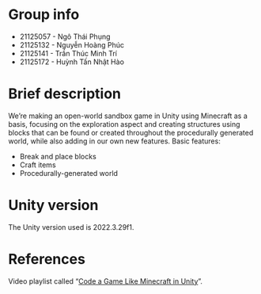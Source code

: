 # Group info
- 21125057 - Ngô Thái Phụng
- 21125132 - Nguyễn Hoàng Phúc
- 21125141 - Trần Thúc Minh Trí
- 21125172 - Huỳnh Tấn Nhật Hào
# Brief description
We’re making an open-world sandbox game in Unity using Minecraft as a basis, focusing on the exploration aspect and creating structures using blocks that can be found or created throughout the procedurally generated world, while also adding in our own new features. Basic features:
- Break and place blocks
- Craft items
- Procedurally-generated world
# Unity version
The Unity version used is 2022.3.29f1.
# References
Video playlist called “[Code a Game Like Minecraft in Unity](https://www.youtube.com/playlist?list=PLVsTSlfj0qsWEJ-5eMtXsYp03Y9yF1dEn)”.

 
